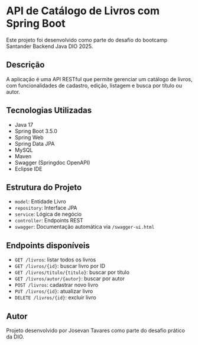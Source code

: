 # API de Catálogo de Livros com Spring Boot

Este projeto foi desenvolvido como parte do desafio do bootcamp Santander Backend Java DIO 2025.

## Descrição

A aplicação é uma API RESTful que permite gerenciar um catálogo de livros, com funcionalidades de cadastro, edição, listagem e busca por título ou autor.

## Tecnologias Utilizadas

- Java 17
- Spring Boot 3.5.0
- Spring Web
- Spring Data JPA
- MySQL
- Maven
- Swagger (Springdoc OpenAPI)
- Eclipse IDE

## Estrutura do Projeto

- `model`: Entidade Livro
- `repository`: Interface JPA
- `service`: Lógica de negócio
- `controller`: Endpoints REST
- `swagger`: Documentação automática via `/swagger-ui.html`

## Endpoints disponíveis

- `GET /livros`: listar todos os livros
- `GET /livros/{id}`: buscar livro por ID
- `GET /livros/titulo/{titulo}`: buscar por título
- `GET /livros/autor/{autor}`: buscar por autor
- `POST /livros`: cadastrar novo livro
- `PUT /livros/{id}`: atualizar livro
- `DELETE /livros/{id}`: excluir livro


## Autor

Projeto desenvolvido por Josevan Tavares como parte do desafio prático da DIO.


